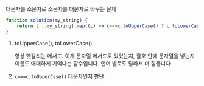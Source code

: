 대문자를 소문자로
소문자를 대문자로 바꾸는 문제
```js
function solution(my_string) {
    return [...my_string].map((c) => c===c.toUpperCase() ? c.toLowerCase() : c.toUpperCase()).join('');
}
```

1) toUpperCase(), toLowerCase()
   
   항상 헷갈리는 메서드.
   이게 문자열 메서드로 있었는지, 괄호 안에 문자열을 넣는지
   이름도 애매하게 기억나는 함수입니다.
   언어 별로도 달라서 더 힘듭니다.
   
2)  `c===c.toUpperCase()` 대문자인지 판단